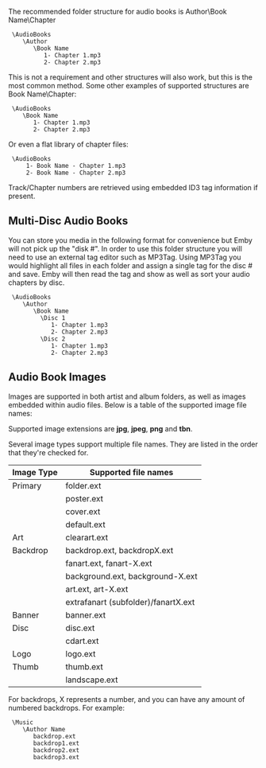 The recommended folder structure for audio books is Author\Book Name\Chapter

```
 \AudioBooks
    \Author
       \Book Name
          1- Chapter 1.mp3
          2- Chapter 2.mp3
```

This is not a requirement and other structures will also work, but this is the most common method. Some other examples of supported structures are Book Name\Chapter:

```
 \AudioBooks
    \Book Name
       1- Chapter 1.mp3
       2- Chapter 2.mp3
```

Or even a flat library of chapter files:

```
 \AudioBooks
     1- Book Name - Chapter 1.mp3
     2- Book Name - Chapter 2.mp3
```

Track/Chapter numbers are retrieved using embedded ID3 tag information if present.

## Multi-Disc Audio Books

You can store you media in the following format for convenience but Emby will not pick up the "disk #".  In order to use this folder structure you will need to use an external tag editor such as MP3Tag.  Using MP3Tag you would highlight all files in each folder and assign a single tag for the disc # and save.  Emby will then read the tag and show as well as sort your audio chapters by disc.

```
 \AudioBooks
    \Author
       \Book Name
         \Disc 1
            1- Chapter 1.mp3
            2- Chapter 2.mp3
         \Disc 2
            1- Chapter 1.mp3
            2- Chapter 2.mp3
```

## Audio Book Images

Images are supported in both artist and album folders, as well as images embedded within audio files. Below is a table of the supported image file names:

Supported image extensions are **jpg**, **jpeg**, **png** and **tbn**.

Several image types support multiple file names. They are listed in the order that they're checked for.

| Image Type | Supported file names  |
| ------------- |---------------|
| Primary      | folder.ext |
|              | poster.ext |
|              | cover.ext |
|              | default.ext |
| Art      | clearart.ext      |
| Backdrop  | backdrop.ext, backdropX.ext |
|           | fanart.ext, fanart-X.ext |
|           | background.ext, background-X.ext      |
|           | art.ext, art-X.ext      |
|           | extrafanart (subfolder)/fanartX.ext      |
| Banner   | banner.ext      |
| Disc      | disc.ext      |
|           | cdart.ext      |
| Logo     | logo.ext      |
| Thumb     | thumb.ext      |
|           | landscape.ext      |

For backdrops, X represents a number, and you can have any amount of numbered backdrops. For example:

```
 \Music
    \Author Name
       backdrop.ext
       backdrop1.ext
       backdrop2.ext
       backdrop3.ext

```
